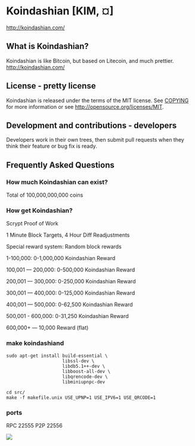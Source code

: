 # Koindashian [KIM, ¤]
http://koindashian.com/

## What is Koindashian?
Koindashian is like Bitcoin, but based on Litecoin, and much prettier.
http://koindashian.com/

## License - pretty license
Koindashian is released under the terms of the MIT license. See [COPYING](COPYING)
for more information or see http://opensource.org/licenses/MIT.

## Development and contributions - developers
Developers work in their own trees, then submit pull requests when they think
their feature or bug fix is ready.

## Frequently Asked Questions

### How much Koindashian can exist?
Total of 100,000,000,000 coins

### How get Koindashian?
Scrypt Proof of Work

1 Minute Block Targets, 4 Hour Diff Readjustments

Special reward system: Random block rewards

1-100,000: 0-1,000,000 Koindashian Reward

100,001 — 200,000: 0-500,000 Koindashian Reward

200,001 — 300,000: 0-250,000 Koindashian Reward

300,001 — 400,000: 0-125,000 Koindashian Reward

400,001 — 500,000: 0-62,500 Koindashian Reward

500,001 - 600,000: 0-31,250 Koindashian Reward

600,000+ — 10,000 Reward (flat)

### make koindashiand

    sudo apt-get install build-essential \
                         libssl-dev \
                         libdb5.1++-dev \
                         libboost-all-dev \
                         libqrencode-dev \
                         libminiupnpc-dev

    cd src/
    make -f makefile.unix USE_UPNP=1 USE_IPV6=1 USE_QRCODE=1

### ports
RPC 22555
P2P 22556

![](http://Koindashian.com)
